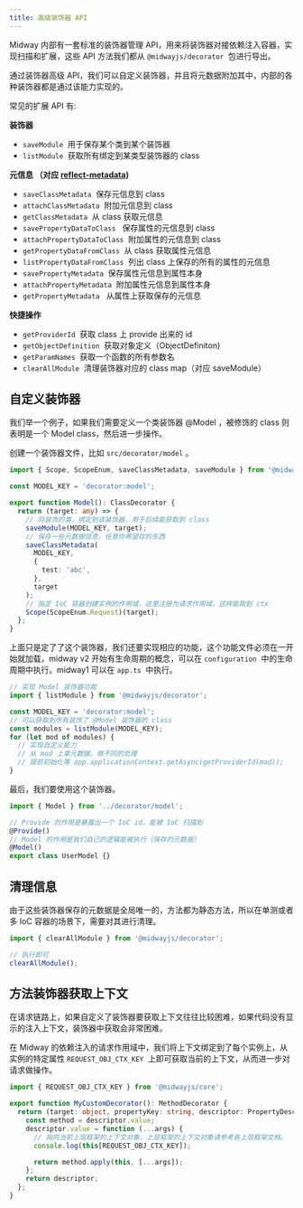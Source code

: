 ```yaml
---
title: 高级装饰器 API
---
```


Midway 内部有一套标准的装饰器管理 API，用来将装饰器对接依赖注入容器，实现扫描和扩展，这些 API 方法我们都从 `@midwayjs/decorator`  包进行导出。

通过装饰器高级 API，我们可以自定义装饰器，并且将元数据附加其中，内部的各种装饰器都是通过该能力实现的。

常见的扩展 API 有:

**装饰器**

- `saveModule`  用于保存某个类到某个装饰器
- `listModule`  获取所有绑定到某类型装饰器的 class

**元信息 （对应 **[**reflect-metadata**](https://www.npmjs.com/package/reflect-metadata)**)**

- `saveClassMetadata`  保存元信息到 class
- `attachClassMetadata`  附加元信息到 class
- `getClassMetadata`  从 class 获取元信息
- `savePropertyDataToClass`   保存属性的元信息到 class
- `attachPropertyDataToClass`  附加属性的元信息到 class
- `getPropertyDataFromClass`  从 class 获取属性元信息
- `listPropertyDataFromClass`  列出 class 上保存的所有的属性的元信息
- `savePropertyMetadata`  保存属性元信息到属性本身
- `attachPropertyMetadata`  附加属性元信息到属性本身
- `getPropertyMetadata`   从属性上获取保存的元信息

**快捷操作**

- `getProviderId`  获取 class 上 provide 出来的 id
- `getObjectDefinition`  获取对象定义（ObjectDefiniton)
- `getParamNames`  获取一个函数的所有参数名
- `clearAllModule`  清理装饰器对应的 class map（对应 saveModule）

## 自定义装饰器

我们举一个例子，如果我们需要定义一个类装饰器 @Model ，被修饰的 class 则表明是一个 Model class，然后进一步操作。

创建一个装饰器文件，比如 `src/decorator/model` 。

```typescript
import { Scope, ScopeEnum, saveClassMetadata, saveModule } from '@midwayjs/decorator';

const MODEL_KEY = 'decorator:model';

export function Model(): ClassDecorator {
  return (target: any) => {
    // 将装饰的类，绑定到该装饰器，用于后续能获取到 class
    saveModule(MODEL_KEY, target);
    // 保存一些元数据信息，任意你希望存的东西
    saveClassMetadata(
      MODEL_KEY,
      {
        test: 'abc',
      },
      target
    );
    // 指定 IoC 容器创建实例的作用域，这里注册为请求作用域，这样能取到 ctx
    Scope(ScopeEnum.Request)(target);
  };
}
```

上面只是定了了这个装饰器，我们还要实现相应的功能，这个功能文件必须在一开始就加载，midway v2 开始有生命周期的概念，可以在 `configuration`  中的生命周期中执行。midway1 可以在 `app.ts`  中执行。

```typescript
// 实现 Model 装饰器功能
import { listModule } from '@midwayjs/decorator';

const MODEL_KEY = 'decorator:model';
// 可以获取到所有装饰了 @Model 装饰器的 class
const modules = listModule(MODEL_KEY);
for (let mod of modules) {
  // 实现自定义能力
  // 从 mod 上拿元数据，做不同的处理
  // 提前初始化等 app.applicationContext.getAsync(getProviderId(mod));
}
```

最后，我们要使用这个装饰器。

```typescript
import { Model } from '../decorator/model';

// Provide 的作用是暴露出一个 IoC id，能被 IoC 扫描到
@Provide()
// Model 的作用是我们自己的逻辑能被执行（保存的元数据）
@Model()
export class UserModel {}
```

## 清理信息

由于这些装饰器保存的元数据是全局唯一的，方法都为静态方法，所以在单测或者多 IoC 容器的场景下，需要对其进行清理。

```typescript
import { clearAllModule } from '@midwayjs/decorator';

// 执行即可
clearAllModule();
```

## 方法装饰器获取上下文

在请求链路上，如果自定义了装饰器要获取上下文往往比较困难，如果代码没有显示的注入上下文，装饰器中获取会非常困难。

在 Midway 的依赖注入的请求作用域中，我们将上下文绑定到了每个实例上，从实例的特定属性 `REQUEST_OBJ_CTX_KEY`  上即可获取当前的上下文，从而进一步对请求做操作。

```typescript
import { REQUEST_OBJ_CTX_KEY } from '@midwayjs/core';

export function MyCustomDecorator(): MethodDecorator {
  return (target: object, propertyKey: string, descriptor: PropertyDescriptor) => {
    const method = descriptor.value;
    descriptor.value = function (...args) {
      // 指向当前上层框架的上下文对象，上层框架的上下文对象请参考各上层框架文档。
      console.log(this[REQUEST_OBJ_CTX_KEY]);

      return method.apply(this, [...args]);
    };
    return descriptor;
  };
}
```
